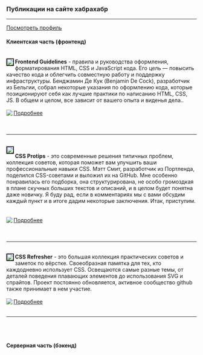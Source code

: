 <h3>Публикации на сайте хабрахабр</h3>
<hr>
<a href="https://habrahabr.ru/users/splincodewd/">Посмотреть профиль</a>

<h4>Клиентская часть (фронтенд)</h4><br> 

<img src="https://hsto.org/files/5ad/d35/6fe/5add356fe9fe4db6a3d5e8eff84dff59.png" align="left" border="2"/>
<b>Frontend Guidelines</b> - правила и руководства оформления, форматирования HTML, СSS и JavaScript кода. Его цель — повысить качество кода и облегчить совместную работу и поддержку инфраструктуры.  Бенджамин Де Кук (Benjamin De Cock), разработчик из Бельгии, собрал некоторые указания по оформлению кода, которые позиционируют себя как лучшие практики по написанию HTML, CSS, JS.  В общем и целом, все зависит от вашего опыта и виденья дела.. <br> <br>

<img src="https://habrastorage.org/files/329/5aa/23d/3295aa23da8b43b5906775c10f8580ab.png" align="left" />
<a href="https://habrahabr.ru/post/275729/">Подробнее</a> <br> <br><br>

<hr>
<br>
<img src="https://hsto.org/files/e51/d06/92f/e51d0692f4124238ae0d78ccd020eff9.png" align="left" border="2"/>
<br> <b>CSS Protips</b> - это современные решения типичных проблем, коллекция советов, которая поможет вам улучшить ваши профессиональные навыки CSS. Мэтт Смит, разработчик из Портленда, поделился CSS-советами и выложил их на GitHub. Мне особенно понравилась его подборка, она структурирована, не особо громоздкая в плане скучных больших текстов и описаний, и в целом будет понятна даже новичку. Я буду рад, если в комментариях мы с вами обсудим каждый пункт и в итоге дадим некоторые заключения. Итак, приступим. <br> <br>  <br> 

<img src="https://habrastorage.org/files/329/5aa/23d/3295aa23da8b43b5906775c10f8580ab.png" align="left" />
<a href="https://habrahabr.ru/post/273403/">Подробнее</a> <br> <br><br> 

<hr>
<br>
<img src="https://hsto.org/files/1ce/3e2/c73/1ce3e2c734424532bd09eed3bfc3febd.jpg" align="left" border="2"/>
<b>CSS Refresher</b> - это большая коллекция практических советов и заметок по вёрстке. Своеобразная памятка для тех, кто каждодневно использует CSS. Освещаются самые разные темы, от деталей поведения плавающих элементов до использования SVG и спрайтов. Проект постоянно обновляется, активное сообщество github также принимает в нем участие. <br> <br> 

<img src="https://habrastorage.org/files/329/5aa/23d/3295aa23da8b43b5906775c10f8580ab.png" align="left" />
<a href="https://habrahabr.ru/post/273471/">Подробнее</a> <br> <br>

<hr>
<br><br>
<h4>Серверная часть (бэкенд)</h4>
